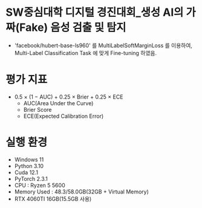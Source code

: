 # SW중심대학 디지털 경진대회_생성 AI의 가짜(Fake) 음성 검출 및 탐지
- 'facebook/hubert-base-ls960' 를 MultiLabelSoftMarginLoss 를 이용하여, Multi-Label Classification Task 에 맞게 Fine-tuning 하였음.

# 평가 지표
- 0.5 × (1 − AUC) + 0.25 × Brier + 0.25 × ECE
  - AUC(Area Under the Curve)
  - Brier Score
  - ECE(Expected Calibration Error)


# 실행 환경
- Windows 11
- Python 3.10
- Cuda 12.1
- PyTorch 2.3.1
- CPU : Ryzen 5 5600
- Memory Used : 48.3/58.0GB(32GB + Virtual Memory)
- RTX 4060TI 16GB(15.5GB 사용)

